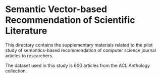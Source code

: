 # Semantic Vector-based Recommendation of Scientific Literature
This directory contains the supplementary materials related to the pilot study of semantics-based recommendation of computer science journal articles to researchers.

The dataset used in this study is 600 articles from the ACL Anthology collection.
